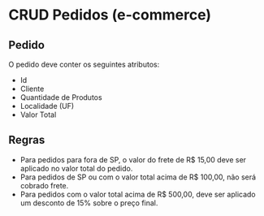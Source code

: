 # CRUD Pedidos (e-commerce)

## Pedido
O pedido deve conter os seguintes atributos:

* Id
* Cliente
* Quantidade de Produtos
* Localidade (UF)
* Valor Total

## Regras

* Para pedidos para fora de SP, o valor do frete de R$ 15,00 deve ser aplicado no valor total do pedido.
* Para pedidos de SP ou com o valor total acima de R$ 100,00, não será cobrado frete.
* Para pedidos com o valor total acima de R$ 500,00, deve ser aplicado um desconto de 15% sobre o preço final.